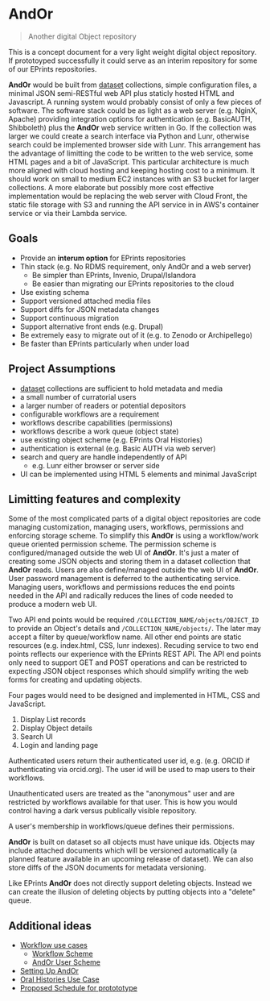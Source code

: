 
# AndOr

> <span class="red">An</span>other <span class="red">d</span>igital <span class="red">O</span>bject <span class="red">r</span>epository

This is a concept document for a very light weight digital object
repository. If prototoyped successfully it could serve as an 
interim repository for some of our EPrints repositories. 

**AndOr** would be built from [dataset](https://caltechlibrary.github.io/dataset) collections, simple  configuration files, a minimal JSON
semi-RESTful web API plus staticly hosted HTML and Javascript.
A running system would probably consist of only a few pieces of
software. The software stack could be as light as a web server
(e.g. NginX, Apache) providing integration options for authentication 
(e.g. BasicAUTH, Shibboleth) plus the **AndOr** web service 
written in Go. If the collection was larger we could create
a search interface via Python and Lunr, otherwise search could be
implemented browser side with Lunr.  This arrangement has the 
advantage of limitting the code to be written to the 
web service, some HTML pages and a bit of JavaScript.  This 
particular architecture is much more aligned with cloud 
hosting and keeping hosting cost to a minimum. It should work
on small to medium EC2 instances with an S3 bucket for larger
collections. A more elaborate but possibly more cost effective
implementation would be replacing the web server with Cloud Front,
the static file storage with S3 and running the API service in
in AWS's container service or via their Lambda service.


## Goals

+ Provide an __interum option__ for EPrints repositories
+ Thin stack (e.g. No RDMS requirement, only AndOr and a web server)
    + Be simpler than EPrints, Invenio, Drupal/Islandora
    + Be easier than migrating our EPrints repositories to the cloud
+ Use existing schema
+ Support versioned attached media files
+ Support diffs for JSON metadata changes
+ Support continuous migration
+ Support alternative front ends (e.g. Drupal)
+ Be extremely easy to migrate out of it (e.g. to Zenodo or Archipellego)
+ Be faster than EPrints particularly when under load


## Project Assumptions

+ [dataset](https://github.com/caltechlibrary/dataset) collections are sufficient to hold metadata and media
+ a small number of curratorial users
+ a larger number of readers or potential depositors
+ configurable workflows are a requirement
+ workflows describe capabilities (permissions)
+ workflows describe a work queue (object state)
+ use existing object scheme (e.g. EPrints Oral Histories)
+ authentication is external (e.g. Basic AUTH via web server)
+ search and query are handle independently of API
    + e.g. Lunr either browser or server side
+ UI can be implemented using HTML 5 elements and minimal JavaScript 


## Limitting features and complexity

Some of the most complicated parts of a digital object repositories 
are code managing customization, managing users, workflows, 
permissions and enforcing storage scheme.  To simplify this **AndOr** is 
using a workflow/work queue oriented permission scheme. The permission 
scheme is configured/managed outside the web UI of **AndOr**. It's
just a mater of creating some JSON objects and storing them in a
dataset collection that **AndOr** reads.  Users are also define/managed 
outside the web UI of **AndOr**.  User password management is deferred 
to the authenticating service.  Managing users, workflows and 
permissions reduces the end points needed in the API and radically 
reduces the lines of code needed to produce a modern web UI.

Two API end points would be required `/COLLECTION_NAME/objects/OBJECT_ID` 
to provide an Object's details and `/COLLECTION_NAME/objects/`. The
later may accept a filter by queue/workflow name. All other end 
points are static resources (e.g. index.html, CSS, lunr indexes). 
Recuding service to two end points reflects our experience with 
the EPrints REST API.  The API end points only need to support GET
and POST operations and can be restricted to expecting JSON
object responses which should simplify writing the web forms for
creating and updating objects.

Four pages would need to be designed and implemented in HTML, CSS and
JavaScript.

1. Display List records
2. Display Object details
3. Search UI
4. Login and landing page

Authenticated users return their authenticated user id, e.g. 
(e.g.  ORCID if authenticating via orcid.org). The user id 
will be used to map users to their workflows. 

Unauthenticated users are treated as the "anonymous" user and
are restricted by workflows available for that user. This is how
you would control having a dark versus publically visible repository.

A user's membership in workflows/queue defines their permissions. 

**AndOr** is built on dataset so all objects must have unique ids. 
Objects may include attached documents which will be versioned 
automatically (a planned feature available in an upcoming 
release of dataset).  We can also store diffs of the JSON 
documents for metadata versioning.

Like EPrints **AndOr** does not directly support deleting objects. 
Instead we can create the illusion of deleting objects by putting
objects into a "delete" queue.

## Additional ideas

+ [Workflow use cases](docs/Workflow-Use-Cases.html)
    + [Workflow Scheme](docs/Workflow-Scheme.html)
    + [AndOr User Scheme](docs/User-Scheme.html)
+ [Setting Up AndOr](docs/Setting-up-AndOr.html)
+ [Oral Histories Use Case](docs/Oral-Histories-Use-Case.html)
+ [Proposed Schedule for protototype](docs/Schedule.html)



